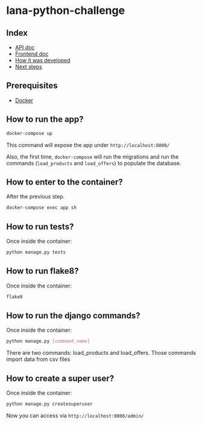 # lana-python-challenge

## Index

- [API doc](docs/api/checkout-backend.md) 
- [Frontend doc](docs/checkout-frontend.md)
- [How it was developed](docs/how-it-was-developed.md) 
- [Next steps](docs/next-steps.md) 

## Prerequisites
- [Docker](https://docs.docker.com/docker-for-mac/install/) 

## How to run the app?
```bash
docker-compose up
```
This command will expose the app under `http://localhost:8000/`

Also, the first time, `docker-compose` will run the migrations and run the commands (`load_products` and `load_offers`) to populate the database. 

## How to enter to the container?
After the previous step.

```bash
docker-compose exec app sh
```

## How to run tests?
Once inside the container:
```bash
python manage.py tests
```

## How to run flake8?
Once inside the container:
```bash
flake8
```

## How to run the django commands?
Once inside the container:
```bash
python manage.py [command_name]
```

There are two commands: load_products and load_offers. Those commands import data from csv files

## How to create a super user?
Once inside the container:
```bash
python manage.py createsuperuser
```

Now you can access via `http://localhost:8000/admin/`